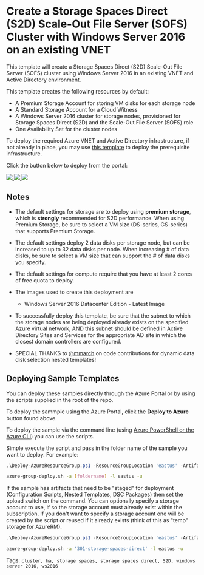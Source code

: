 # Create a Storage Spaces Direct (S2D) Scale-Out File Server (SOFS) Cluster with Windows Server 2016 on an existing VNET
This template will create a Storage Spaces Direct (S2D) Scale-Out File Server (SOFS) cluster using Windows Server 2016 in an existing VNET and Active Directory environment.

This template creates the following resources by default:

+	A Premium Storage Account for storing VM disks for each storage node
+   A Standard Storage Account for a Cloud Witness
+	A Windows Server 2016 cluster for storage nodes, provisioned for Storage Spaces Direct (S2D) and the Scale-Out File Server (SOFS) role
+	One Availability Set for the cluster nodes

To deploy the required Azure VNET and Active Directory infrastructure, if not already in place, you may use <a href="https://github.com/Azure/azure-quickstart-templates/tree/master/active-directory-new-domain-ha-2-dc">this template</a> to deploy the prerequisite infrastructure. 

Click the button below to deploy from the portal:

<a href="https://portal.azure.com/#create/Microsoft.Template/uri/https%3A%2F%2Fraw.githubusercontent.com%2FAzure%2Fazure-quickstart-templates%2Fmaster%2F301-storage-spaces-direct%2Fazuredeploy.json" target="_blank">
    <img src="http://azuredeploy.net/deploybutton.png"/>
</a>
<a href="https://portal.azure.us/#create/Microsoft.Template/uri/https%3A%2F%2Fraw.githubusercontent.com%2FAzure%2Fazure-quickstart-templates%2Fmaster%2F301-storage-spaces-direct%2Fazuredeploy.json" target="_blank">
    <img src="http://azuredeploy.net/AzureGov.png"/>
</a>
<a href="http://armviz.io/#/?load=https%3A%2F%2Fraw.githubusercontent.com%2FAzure%2Fazure-quickstart-templates%2Fmaster%2F301-storage-spaces-direct%2Fazuredeploy.json" target="_blank">
    <img src="http://armviz.io/visualizebutton.png"/>
</a>

## Notes

+	The default settings for storage are to deploy using **premium storage**, which is **strongly** recommended for S2D performance.  When using Premium Storage, be sure to select a VM size (DS-series, GS-series) that supports Premium Storage.

+   The default settings deploy 2 data disks per storage node, but can be increased to up to 32 data disks per node.  When increasing # of data disks, be sure to select a VM size that can support the # of data disks you specify.

+ 	The default settings for compute require that you have at least 2 cores of free quota to deploy.

+ 	The images used to create this deployment are
	+ 	Windows Server 2016 Datacenter Edition - Latest Image

+	To successfully deploy this template, be sure that the subnet to which the storage nodes are being deployed already exists on the specified Azure virtual network, AND this subnet should be defined in Active Directory Sites and Services for the appropriate AD site in which the closest domain controllers are configured.

+ SPECIAL THANKS to <a href="https://github.com/mmarch">@mmarch</a> on code contributions for dynamic data disk selection nested templates!

## Deploying Sample Templates

You can deploy these samples directly through the Azure Portal or by using the scripts supplied in the root of the repo.

To deploy the sammple using the Azure Portal, click the **Deploy to Azure** button found above.

To deploy the sample via the command line (using [Azure PowerShell or the Azure CLI](https://azure.microsoft.com/en-us/downloads/)) you can use the scripts.

Simple execute the script and pass in the folder name of the sample you want to deploy.  For example:

```PowerShell
.\Deploy-AzureResourceGroup.ps1 -ResourceGroupLocation 'eastus' -ArtifactsStagingDirectory '[foldername]'
```
```bash
azure-group-deploy.sh -a [foldername] -l eastus -u
```
If the sample has artifacts that need to be "staged" for deployment (Configuration Scripts, Nested Templates, DSC Packages) then set the upload switch on the command.
You can optionally specify a storage account to use, if so the storage account must already exist within the subscription.  If you don't want to specify a storage account
one will be created by the script or reused if it already exists (think of this as "temp" storage for AzureRM).

```PowerShell
.\Deploy-AzureResourceGroup.ps1 -ResourceGroupLocation 'eastus' -ArtifactsStagingDirectory '301-storage-spaces-direct' -UploadArtifacts 
```
```bash
azure-group-deploy.sh -a '301-storage-spaces-direct' -l eastus -u
```

Tags: ``cluster, ha, storage spaces, storage spaces direct, S2D, windows server 2016, ws2016``